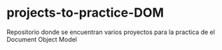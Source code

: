 # projects-to-practice-DOM
Repositorio donde se encuentran varios proyectos para la practica de el Document Object Model
